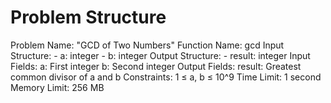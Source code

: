 # Problem Structure

Problem Name: "GCD of Two Numbers"
Function Name: gcd
Input Structure:
	- a: integer
	- b: integer
Output Structure:
	- result: integer
Input Fields:
	a: First integer
	b: Second integer
Output Fields:
	result: Greatest common divisor of a and b
Constraints: 1 ≤ a, b ≤ 10^9
Time Limit: 1 second
Memory Limit: 256 MB
